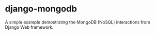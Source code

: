 # django-mongodb

A simple example demostrating the MongoDB (NoSQL) interactions from Django Web framework.
